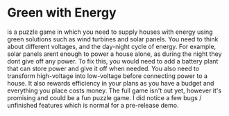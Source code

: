 # Green with Energy
is a puzzle game in which you need to supply houses with energy using green solutions such as wind turbines and solar panels. You need to think about different voltages, and the day-night cycle of energy.
For example, solar panels arent enough to power a house alone, as during the night they dont give off any power. To fix this, you would need to add a battery plant that can store power and give it off when needed. You also need to transform high-voltage into low-voltage before connecting power to a house.
It also rewards efficiency in your plans as you have a budget and everything you place costs money.
The full game isn't out yet, however it's promising and could be a fun puzzle game. I did notice a few bugs / unfinished features which is normal for a pre-release demo.